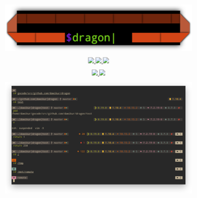 
<p align="center"><img src="doc/dragon.png" width="512" /></p>
<p align="center">
  <a href="https://golang.org">
    <img src="https://img.shields.io/badge/language-Go-d65d0e.svg?style=flat-square" />
  </a>
  <a href="https://github.com/dawikur/dragon/releases">
    <img src="https://img.shields.io/github/release/dawikur/dragon.svg?style=flat-square" />
  </a>
  <a href="https://github.com/dawikur/dragon/blob/master/LICENSE">
    <img src="https://img.shields.io/github/license/dawikur/dragon.svg?style=flat-square" />
  </a>
</p>
<p align="center">
  <a href="https://travis-ci.org/dawikur/dragon/">
    <img src="https://img.shields.io/travis/dawikur/dragon.svg?style=flat-square" />
  </a>
  <a href="https://codecov.io/gh/dawikur/dragon/">
    <img src="https://img.shields.io/codecov/c/github/dawikur/dragon.svg?style=flat-square" />
  </a>
</p>
<p align="center"><img src="doc/example.png" /></p>
